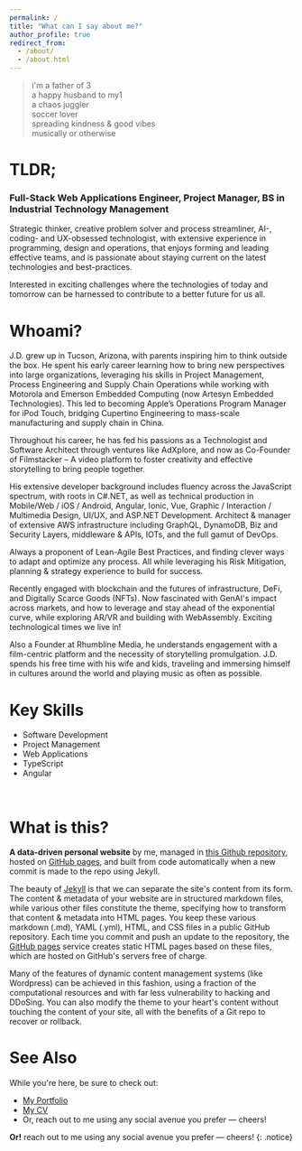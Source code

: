 ```yaml
---
permalink: /
title: "What can I say about me?"
author_profile: true
redirect_from: 
  - /about/
  - /about.html
---
```


> i'm a father of 3  
> a happy husband to my1   
> a chaos juggler  
> soccer lover  
> spreading kindness & good vibes  
> musically or otherwise  

<!-- **Watch out!** You can also add notices by appending `{: .notice}` to the line following paragraph.
{: .notice} -->

# TLDR;

### Full-Stack Web Applications Engineer, Project Manager, BS in Industrial Technology Management

Strategic thinker, creative problem solver and process streamliner, AI-, coding- and UX-obsessed technologist, with extensive experience in programming, design and operations, that enjoys forming and leading effective teams, and is passionate about staying current on the latest technologies and best-practices.

Interested in exciting challenges where the technologies of today and tomorrow can be harnessed to contribute to a better future for us all.

# Whoami?

J.D. grew up in Tucson, Arizona, with parents inspiring him to think outside the box. He spent his early career learning how to bring new perspectives into large organizations, leveraging his skills in Project Management, Process Engineering and Supply Chain Operations while working with Motorola and Emerson Embedded Computing (now Artesyn Embedded Technologies). This led to becoming Apple’s Operations Program Manager for iPod Touch, bridging Cupertino Engineering to mass-scale manufacturing and supply chain in China.

Throughout his career, he has fed his passions as a Technologist and Software Architect through ventures like AdXplore, and now as Co-Founder of Filmstacker – A video platform to foster creativity and effective storytelling to bring people together.

His extensive developer background includes fluency across the JavaScript spectrum, with roots in C#.NET, as well as technical production in Mobile/Web / iOS / Android, Angular, Ionic, Vue, Graphic / Interaction / Multimedia Design, UI/UX, and ASP.NET Development. Architect & manager of extensive AWS infrastructure including GraphQL, DynamoDB, Biz and Security Layers, middleware & APIs, IOTs, and the full gamut of DevOps. 

Always a proponent of Lean-Agile Best Practices, and finding clever ways to adapt and optimize any process. All while leveraging his Risk Mitigation, planning & strategy experience to build for success. 

Recently engaged with blockchain and the futures of infrastructure, DeFi, and Digitally Scarce Goods (NFTs). Now fascinated with GenAI's impact across markets, and how to leverage and stay ahead of the exponential curve, while exploring AR/VR and building with WebAssembly. Exciting technological times we live in!

Also a Founder at Rhumbline Media, he understands engagement with a film-centric platform and the necessity of storytelling promulgation. J.D. spends his free time with his wife and kids, traveling and immersing himself in cultures around the world and playing music as often as possible.

# Key Skills
- Software Development
- Project Management
- Web Applications
- TypeScript
- Angular

<!-- TODO: automate with categories + data.skills
{% include category-list.html label="" %} -->
<br>

# What is this?
**A data-driven personal website** by me, managed in [this Github repository](https://github.com/j2d2/j2d2.github.io), hosted on [GitHub pages](https://pages.github.com), and built from code automatically when a new commit is made to the repo using Jekyll. 

The beauty of [Jekyll](https://jekyllrb.com/) is that we can separate the site's content from its form. The content & metadata of your website are in structured markdown files, while various other files constitute the theme, specifying how to transform that content & metadata into HTML pages. You keep these various markdown (.md), YAML (.yml), HTML, and CSS files in a public GitHub repository. Each time you commit and push an update to the repository, the [GitHub pages](https://pages.github.com/) service creates static HTML pages based on these files, which are hosted on GitHub's servers free of charge.

Many of the features of dynamic content management systems (like Wordpress) can be achieved in this fashion, using a fraction of the computational resources and with far less vulnerability to hacking and DDoSing. You can also modify the theme to your heart's content without touching the content of your site, all with the benefits of a Git repo to recover or rollback.


# See Also

While you're here, be sure to check out:

* [My Portfolio](/portfolio)
* [My CV](/cv)
* Or, reach out to me using any social avenue you prefer &mdash; cheers!

**Or!** reach out to me using any social avenue you prefer &mdash; cheers!
{: .notice}
